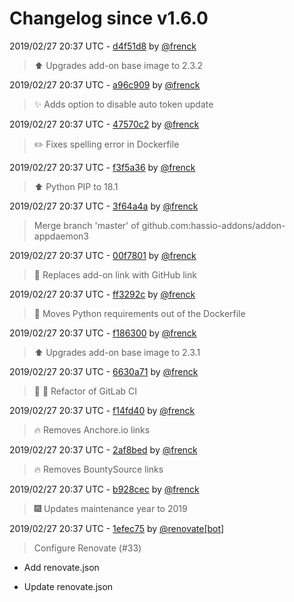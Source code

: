 # Changelog since v1.6.0

2019/02/27 20:37 UTC - [d4f51d8](https://github.com/hassio-addons/addon-appdaemon3/commit/d4f51d8bbe37828677b179bdd4f4bc2b11ca92ce) by [@frenck](https://github.com/frenck)
> :arrow_up: Upgrades add-on base image to 2.3.2 

2019/02/27 20:37 UTC - [a96c909](https://github.com/hassio-addons/addon-appdaemon3/commit/a96c909d6498dcd66c79c05048b70b52c7a99c2d) by [@frenck](https://github.com/frenck)
> :sparkles: Adds option to disable auto token update 

2019/02/27 20:37 UTC - [47570c2](https://github.com/hassio-addons/addon-appdaemon3/commit/47570c2a58eced4187236c877e798d425811da1a) by [@frenck](https://github.com/frenck)
> :pencil2: Fixes spelling error in Dockerfile 

2019/02/27 20:37 UTC - [f3f5a36](https://github.com/hassio-addons/addon-appdaemon3/commit/f3f5a36a0d6e34b0833217e4bd5de1a2c4321f18) by [@frenck](https://github.com/frenck)
> :arrow_up: Python PIP to 18.1 

2019/02/27 20:37 UTC - [3f64a4a](https://github.com/hassio-addons/addon-appdaemon3/commit/3f64a4aaa231d4660dbbdc1d518801b5d3bf4b19) by [@frenck](https://github.com/frenck)
> Merge branch 'master' of github.com:hassio-addons/addon-appdaemon3 

2019/02/27 20:37 UTC - [00f7801](https://github.com/hassio-addons/addon-appdaemon3/commit/00f7801ebec5fb67c3453175858d113829d80984) by [@frenck](https://github.com/frenck)
> :tractor: Replaces add-on link with GitHub link 

2019/02/27 20:37 UTC - [ff3292c](https://github.com/hassio-addons/addon-appdaemon3/commit/ff3292c4a6a3ac571b81b753106104cdbfdd739e) by [@frenck](https://github.com/frenck)
> :tractor: Moves Python requirements out of the Dockerfile 

2019/02/27 20:37 UTC - [f186300](https://github.com/hassio-addons/addon-appdaemon3/commit/f186300cdd8df6be209b9116a1a080b66992f2a1) by [@frenck](https://github.com/frenck)
> :arrow_up: Upgrades add-on base image to 2.3.1 

2019/02/27 20:37 UTC - [6630a71](https://github.com/hassio-addons/addon-appdaemon3/commit/6630a710ef889155165b1fb30b1b105517dd5ddb) by [@frenck](https://github.com/frenck)
> :tractor: :rocket: Refactor of GitLab CI 

2019/02/27 20:37 UTC - [f14fd40](https://github.com/hassio-addons/addon-appdaemon3/commit/f14fd40c79020102d5fa7ae89d1766d97ea920f0) by [@frenck](https://github.com/frenck)
> :fire: Removes Anchore.io links 

2019/02/27 20:37 UTC - [2af8bed](https://github.com/hassio-addons/addon-appdaemon3/commit/2af8bed761deeb3c628642b39fb4fe58bd2785bc) by [@frenck](https://github.com/frenck)
> :fire: Removes BountySource links 

2019/02/27 20:37 UTC - [b928cec](https://github.com/hassio-addons/addon-appdaemon3/commit/b928cec74109becf1fdef8c031a1278254f8f413) by [@frenck](https://github.com/frenck)
> :fireworks: Updates maintenance year to 2019 

2019/02/27 20:37 UTC - [1efec75](https://github.com/hassio-addons/addon-appdaemon3/commit/1efec7591a8e23da60813d27b4d8385f9f8b8f3e) by [@renovate[bot]](https://github.com/apps/renovate)
> Configure Renovate (#33)

* Add renovate.json

* Update renovate.json 

